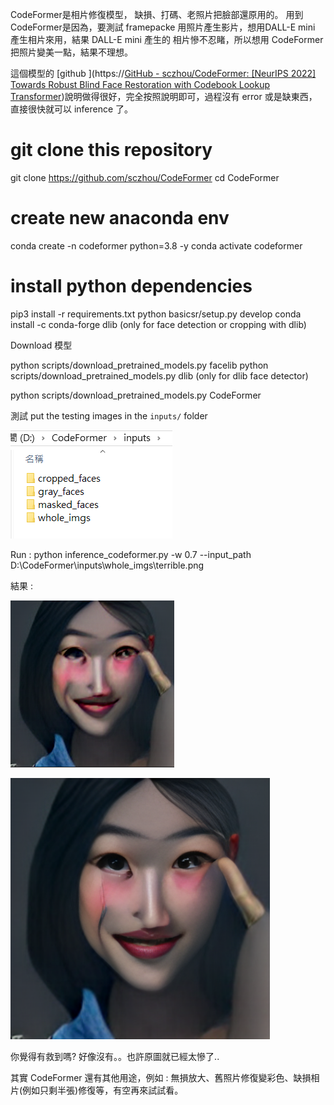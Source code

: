 CodeFormer是相片修復模型， 缺損、打碼、老照片把臉部還原用的。
用到 CodeFormer是因為，要測試 framepacke 用照片產生影片，想用DALL-E mini 產生相片來用，結果 DALL-E mini 產生的 相片慘不忍睹，所以想用 CodeFormer 把照片變美一點，結果不理想。

這個模型的 [github ](https://[GitHub - sczhou/CodeFormer: [NeurIPS 2022] Towards Robust Blind Face Restoration with Codebook Lookup Transformer](https://github.com/sczhou/CodeFormer))說明做得很好，完全按照說明即可，過程沒有 error 或是缺東西，直接很快就可以 inference 了。

# git clone this repository

git clone https://github.com/sczhou/CodeFormer
cd CodeFormer

# create new anaconda env

conda create -n codeformer python=3.8 -y
conda activate codeformer

# install python dependencies

pip3 install -r requirements.txt
python basicsr/setup.py develop
conda install -c conda-forge dlib (only for face detection or cropping with dlib)

Download 模型

python scripts/download_pretrained_models.py facelib
python scripts/download_pretrained_models.py dlib (only for dlib face detector)

python scripts/download_pretrained_models.py CodeFormer

測試
put the testing images in the `inputs/` folder

![](assets/20250430_151714_image.png)

Run :
python inference_codeformer.py -w 0.7 --input_path D:\CodeFormer\inputs\whole_imgs\terrible.png

結果 :

![](assets/20250430_152018_image.png)


![](assets/20250430_152129_image.png)

你覺得有救到嗎? 好像沒有。。也許原圖就已經太慘了..

其實 CodeFormer 還有其他用途，例如 : 無損放大、舊照片修復變彩色、缺損相片(例如只剩半張)修復等，有空再來試試看。
